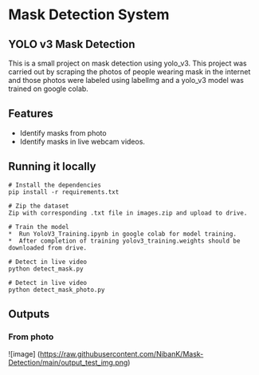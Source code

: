 # Mask Detection System

## YOLO v3 Mask Detection

This is a small project on mask detection using yolo_v3. This project was carried out by scraping the photos of people wearing mask in the internet and those photos were labeled using labelImg and a yolo_v3 model was trained on google colab.

## Features

- Identify masks from photo
- Identify masks in live webcam videos.

## Running it locally

```
# Install the dependencies
pip install -r requirements.txt

# Zip the dataset
Zip with corresponding .txt file in images.zip and upload to drive.

# Train the model
*  Run YoloV3_Training.ipynb in google colab for model training.
*  After completion of training yolov3_training.weights should be downloaded from drive.

# Detect in live video
python detect_mask.py

# Detect in live video
python detect_mask_photo.py
```

## Outputs

### From photo

![image] (https://raw.githubusercontent.com/NibanK/Mask-Detection/main/output_test_img.png)
